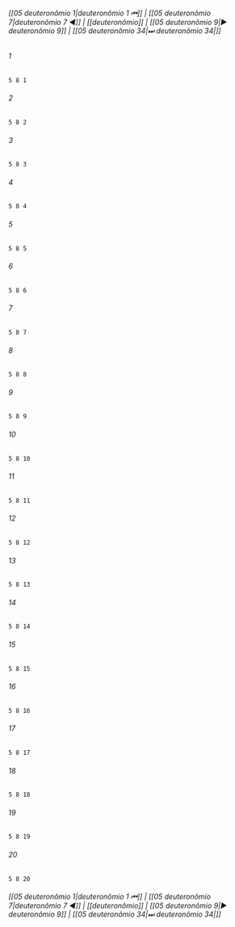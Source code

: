 
###### [[05 deuteronômio 1|deuteronômio 1 ⏮]] | [[05 deuteronômio 7|deuteronômio 7 ◀]] | [[deuteronômio]] | [[05 deuteronômio 9|▶ deuteronômio 9]] | [[05 deuteronômio 34|⏭ deuteronômio 34|]]

###### 1
``` verse
5 8 1 
```
###### 2
``` verse
5 8 2 
```
###### 3
``` verse
5 8 3 
```
###### 4
``` verse
5 8 4 
```
###### 5
``` verse
5 8 5 
```
###### 6
``` verse
5 8 6 
```
###### 7
``` verse
5 8 7 
```
###### 8
``` verse
5 8 8 
```
###### 9
``` verse
5 8 9 
```
###### 10
``` verse
5 8 10 
```
###### 11
``` verse
5 8 11 
```
###### 12
``` verse
5 8 12 
```
###### 13
``` verse
5 8 13 
```
###### 14
``` verse
5 8 14 
```
###### 15
``` verse
5 8 15 
```
###### 16
``` verse
5 8 16 
```
###### 17
``` verse
5 8 17 
```
###### 18
``` verse
5 8 18 
```
###### 19
``` verse
5 8 19 
```
###### 20
``` verse
5 8 20 
```

###### [[05 deuteronômio 1|deuteronômio 1 ⏮]] | [[05 deuteronômio 7|deuteronômio 7 ◀]] | [[deuteronômio]] | [[05 deuteronômio 9|▶ deuteronômio 9]] | [[05 deuteronômio 34|⏭ deuteronômio 34|]]

